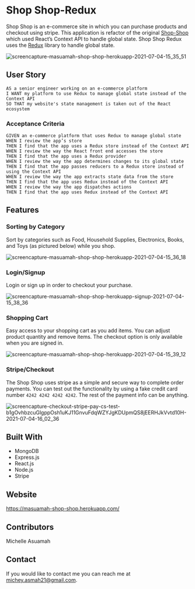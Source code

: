 # Shop Shop-Redux

Shop Shop is an e-commerce site in which you can purchase products and checkout using stripe. This application is refactor of the original [Shop-Shop](https://github.com/MAsuamah/shop-shop) which used React’s Context API to handle global state. Shop Shop Redux uses the [Redux](https://redux.js.org/) library to handle global state.

![screencapture-masuamah-shop-shop-herokuapp-2021-07-04-15_35_51](https://user-images.githubusercontent.com/77217156/124397556-7a70df00-dcde-11eb-9c76-df584e77ee6a.png)

## User Story

`AS a senior engineer working on an e-commerce platform`<br/>
`I WANT my platform to use Redux to manage global state instead of the Context API`<br/>
`SO THAT my website's state management is taken out of the React ecosystem`

### Acceptance Criteria

`GIVEN an e-commerce platform that uses Redux to manage global state` <br/>
`WHEN I review the app’s store` <br/>
`THEN I find that the app uses a Redux store instead of the Context API` <br/>
`WHEN I review the way the React front end accesses the store` <br/>
`THEN I find that the app uses a Redux provider` <br/>
`WHEN I review the way the app determines changes to its global state` <br/>
`THEN I find that the app passes reducers to a Redux store instead of using the Context API` <br/>
`WHEN I review the way the app extracts state data from the store`<br/>
`THEN I find that the app uses Redux instead of the Context API`<br/>
`WHEN I review the way the app dispatches actions`<br/>
`THEN I find that the app uses Redux instead of the Context API`<br/>

## Features

### Sorting by Category

Sort by categories such as Food, Household Supplies, Electronics, Books, and Toys (as pictured below) while you shop.

![screencapture-masuamah-shop-shop-herokuapp-2021-07-04-15_36_18](https://user-images.githubusercontent.com/77217156/124397602-d63b6800-dcde-11eb-8d43-73ae81888e92.png)

### Login/Signup

Login or sign up in order to checkout your purchase.

![screencapture-masuamah-shop-shop-herokuapp-signup-2021-07-04-15_38_36](https://user-images.githubusercontent.com/77217156/124397735-b0fb2980-dcdf-11eb-99a9-6aade1f9fc23.png)

### Shopping Cart

Easy access to your shopping cart as you add items. You can adjust product quantity and remove items. 
The checkout option is only available when you are signed in.

![screencapture-masuamah-shop-shop-herokuapp-2021-07-04-15_39_12](https://user-images.githubusercontent.com/77217156/124397666-49dd7500-dcdf-11eb-89a9-1459e95f1015.png)

### Stripe/Checkout

The Shop Shop uses stripe as a simple and secure way to complete order payments. You can test out the functionality by using a fake 
credit card number `4242 4242 4242 4242`. The rest of the payment info can be anything.

![screencapture-checkout-stripe-pay-cs-test-b1gOvhbzcuGlgppOsh1uKJ11GnvuFdqWZYJgKDUpmQS8jEERHJkVvtd10H-2021-07-04-16_02_36](https://user-images.githubusercontent.com/77217156/124398010-70041480-dce1-11eb-8f24-c47289e318c0.png)


## Built With
* MongoDB
* Express.js
* React.js
* Node.js
* Stripe

## Website
https://masuamah-shop-shop.herokuapp.com/

## Contributors
Michelle Asuamah

## Contact
If you would like to contact me you can reach me at michey.asmah21@gmail.com.
